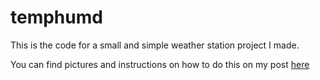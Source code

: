 # temphumd
This is the code for a small and simple weather station project I made.

You can find pictures and instructions on how to do this on my post [here](https://www.electromaker.io/project/view/temperature-and-humidity-sensor-with-solar-and-clock)
